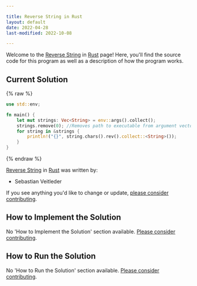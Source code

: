 ```yaml
---

title: Reverse String in Rust
layout: default
date: 2022-04-28
last-modified: 2022-10-08

---
```


Welcome to the [Reverse String](https://sampleprograms.io/projects/reverse-string) in [Rust](https://sampleprograms.io/languages/rust) page! Here, you'll find the source code for this program as well as a description of how the program works.

## Current Solution

{% raw %}

```rust
use std::env;

fn main() {
    let mut strings: Vec<String> = env::args().collect();
    strings.remove(0); //Removes path to executable from argument vector.
    for string in &strings {
        println!("{}", string.chars().rev().collect::<String>());
    }
}
```

{% endraw %}

[Reverse String](https://sampleprograms.io/projects/reverse-string) in [Rust](https://sampleprograms.io/languages/rust) was written by:

- Sebastian Veitleder

If you see anything you'd like to change or update, [please consider contributing](https://github.com/TheRenegadeCoder/sample-programs).

## How to Implement the Solution

No 'How to Implement the Solution' section available. [Please consider contributing](https://github.com/TheRenegadeCoder/sample-programs-website).

## How to Run the Solution

No 'How to Run the Solution' section available. [Please consider contributing](https://github.com/TheRenegadeCoder/sample-programs-website).